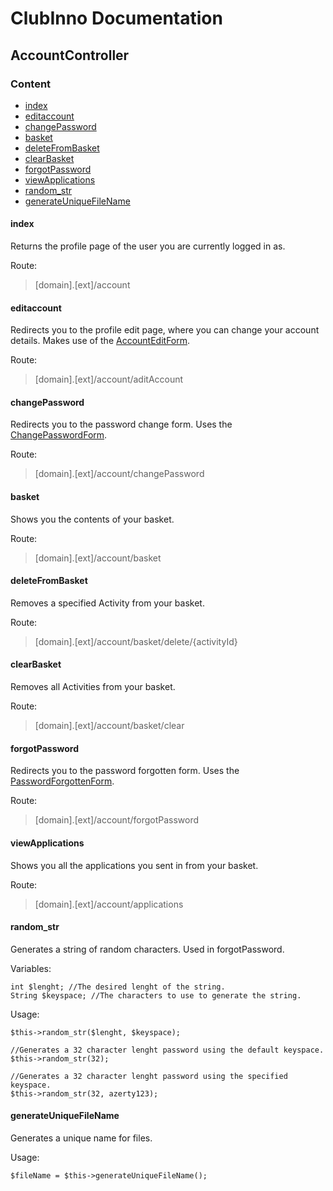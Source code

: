 # ClubInno Documentation
## AccountController

### Content
- [index](#index)
- [editaccount](#editaccount)
- [changePassword](#changePassword)
- [basket](#basket)
- [deleteFromBasket](#deleteFromBasket)
- [clearBasket](#clearBasket)
- [forgotPassword](#forgotPassword)
- [viewApplications](#viewApplications)
- [random_str](#random_str)
- [generateUniqueFileName](#generateUniqueFileName)

#### index
Returns the profile page of the user you are currently logged in as.

Route:
> [domain].[ext]/account


#### editaccount
Redirects you to the profile edit page, where you can change your account details.
Makes use of the [AccountEditForm](../Forms/AccountEditForm.md).

Route:
> [domain].[ext]/account/aditAccount

#### changePassword
Redirects you to the password change form.
Uses the [ChangePasswordForm](../Forms/ChangePasswordForm.md).

Route:
> [domain].[ext]/account/changePassword

#### basket
Shows you the contents of your basket.

Route:
> [domain].[ext]/account/basket

#### deleteFromBasket
Removes a specified Activity from your basket.

Route:
> [domain].[ext]/account/basket/delete/{activityId}

#### clearBasket
Removes all Activities from your basket.

Route:
> [domain].[ext]/account/basket/clear

#### forgotPassword
Redirects you to the password forgotten form.
Uses the [PasswordForgottenForm](../Forms/PasswordForgottenForm.md).

Route:
> [domain].[ext]/account/forgotPassword

#### viewApplications
Shows you all the applications you sent in from your basket.

Route:
> [domain].[ext]/account/applications

#### random_str
Generates a string of random characters. Used in forgotPassword.

Variables:
```
int $lenght; //The desired lenght of the string.
String $keyspace; //The characters to use to generate the string.
```

Usage:
```
$this->random_str($lenght, $keyspace);  

//Generates a 32 character lenght password using the default keyspace.
$this->random_str(32);  

//Generates a 32 character lenght password using the specified keyspace.
$this->random_str(32, azerty123);
```

#### generateUniqueFileName
Generates a unique name for files.

Usage:
```
$fileName = $this->generateUniqueFileName();
```
